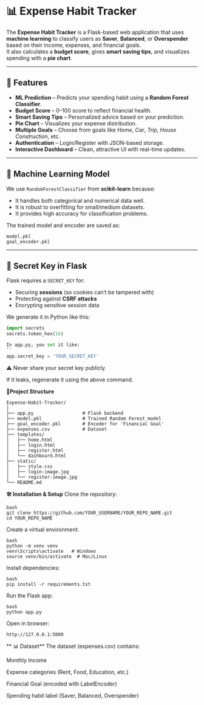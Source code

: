 # 📊 Expense Habit Tracker

The **Expense Habit Tracker** is a Flask-based web application that uses **machine learning** to classify users as **Saver**, **Balanced**, or **Overspender** based on their income, expenses, and financial goals.  
It also calculates a **budget score**, gives **smart saving tips**, and visualizes spending with a **pie chart**.

---

## 🚀 Features
- **ML Prediction** – Predicts your spending habit using a **Random Forest Classifier**.  
- **Budget Score** – 0–100 score to reflect financial health.  
- **Smart Saving Tips** – Personalized advice based on your prediction.  
- **Pie Chart** – Visualizes your expense distribution.  
- **Multiple Goals** – Choose from goals like *Home*, *Car*, *Trip*, *House Construction*, etc.  
- **Authentication** – Login/Register with JSON-based storage.  
- **Interactive Dashboard** – Clean, attractive UI with real-time updates.

---

## 🧠 Machine Learning Model
We use `RandomForestClassifier` from **scikit-learn** because:
- It handles both categorical and numerical data well.
- It is robust to overfitting for small/medium datasets.
- It provides high accuracy for classification problems.

The trained model and encoder are saved as:
  
    model.pkl
    goal_encoder.pkl


---

## 🔑 Secret Key in Flask
Flask requires a `SECRET_KEY` for:
- Securing **sessions** (so cookies can’t be tampered with)  
- Protecting against **CSRF attacks**  
- Encrypting sensitive session data  

We generate it in Python like this:
```python
import secrets
secrets.token_hex(16)

In app.py, you set it like:
``
app.secret_key = 'YOUR_SECRET_KEY'
```
⚠ Never share your secret key publicly.

If it leaks, regenerate it using the above command.

**📂Project Structure**
```
Expense-Habit-Tracker/
│
├── app.py                  # Flask backend
├── model.pkl               # Trained Random Forest model
├── goal_encoder.pkl        # Encoder for 'Financial Goal'
├── expenses.csv            # Dataset
├── templates/
│   ├── home.html
│   ├── login.html
│   ├── register.html
│   └── dashboard.html
├── static/
│   ├── style.css
│   ├── login-image.jpg
│   └── register-image.jpg
└── README.md
```
**🛠 Installation & Setup**
Clone the repository:
```
bash
git clone https://github.com/YOUR_USERNAME/YOUR_REPO_NAME.git
cd YOUR_REPO_NAME
```

Create a virtual environment:
```
bash
python -m venv venv
venv\Scripts\activate   # Windows
source venv/bin/activate  # Mac/Linux
```
Install dependencies:
```
bash
pip install -r requirements.txt
```
Run the Flask app:
```
bash
python app.py
```

Open in browser:
```
http://127.0.0.1:5000
```

** 📊 Dataset**
The dataset (expenses.csv) contains:

Monthly Income

Expense categories (Rent, Food, Education, etc.)

Financial Goal (encoded with LabelEncoder)

Spending habit label (Saver, Balanced, Overspender)

